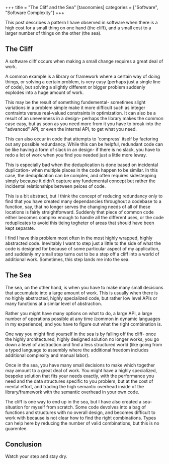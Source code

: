 +++
title = "The Cliff and the Sea"
[taxonomies]
categories = ["Software", "Software Complexity"]
+++

This post describes a pattern I have observed in software when there is a high cost for a small thing on one hand (the cliff),
and a small cost to a larger number of things on the other (the sea).


## The Cliff
A software cliff occurs when making a small change requires a great deal of work.


A common example is a library or framework where a certain way of doing things, or solving a certain problem,
is very easy (perhaps just a single line of code), but solving a slightly different or bigger problem suddenly
explodes into a huge amount of work. 


This may be the result of something fundemental- sometimes slight variations in a problem simple make it more difficult
such as integer contraints versus real-valued constraints in optimization.
It can also be a result of an unevenness in a design- perhaps the library makes the common case easy, but as soon as you
need more from it you have to break into the "advanced" API, or even the internal API, to get what you need.


This can also occur in code that attempts to 'compress' itself by factoring out any possible redundancy.
While this can be helpful, redundant code can be like having a form of slack in an design- if there is no slack,
you have to redo a lot of work when you find you needed just a little more leway.

This is especially bad when the deduplication is done based on incidental duplication- when multiple places in the code happen to be similar.
In this case, the deduplication can be complex, and often requires sidestepping simply because it didn't capture any fundemental
concept but rather the incidental relationships between peices of code.

This is a bit abstract, but I think the concept of reducing redundancy only to find that you have created many
dependancies throughout a codebase to a function, say, that no longer serves the changing needs of all of
these locations is fairly straightforward.
Suddenly that piece of common code either becomes complex enough to handle all the different uses,
or the code reduplicates to avoid this tieing togheter of areas that should have been kept separate.


I find I have this problem most often in the most highly wrapped, highly abstracted code.
Inevitably I want to step just a little to the side of what the code is designed for because
of some particular aspect of my application, and suddenly my small step turns out to be a step
off a cliff into a world of additional work. Sometimes, this step lands me into the sea.

## The Sea
The sea, on the other hand, is when you have to make many small decisions that accumulate into a large amount of work. This is usually when there is no highly abstracted, highly specialized code, but rather low level APIs or many functions at a simlar level of abstraction.


Rather you might have many options on what to do, a large API, a large number of operations possible at any time
(common in dynamic languages in my experience), and you have to figure out what the right combination is.


One way you might find yourself in the sea is by falling off the cliff- once the highly architectured,
highly designed solution no longer works, you go down a level of abstraction and find a less structured
world (like going from a typed language to assembly where the additional freedom includes additional complexity and manual labor).


Once in the sea, you have many small decisions to make which together may amount to a great deal of work.
You might have a highly specialized, bespoke solution that fits your needs exactly, with the performance
you need and the data structures specific to you problem, but at the cost of mental effort,
and trading the high semantic overhead inside of the library/framework with the semantic overhead in your own code.


The cliff is one way to end up in the sea, but I have also created a sea-situation for myself from scratch.
Some code devolves into a bag of functions and structures with no overall design, and becomes difficult to
work with because is not clear how to find the right combinations.
Types can help here by reducing the number of valid combinations, but this is no guarentee.

## Conclusion
Watch your step and stay dry.
